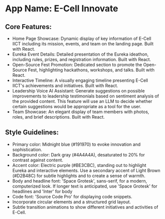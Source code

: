 # **App Name**: E-Cell Innovate

## Core Features:

- Home Page Showcase: Dynamic display of key information of E-Cell IICT including its mission, events, and team on the landing page. Built with React.
- Eureka Event Details: Detailed presentation of the Eureka ideathon, including rules, prizes, and registration information. Built with React.
- Open-Source Fest Promotion: Dedicated section to promote the Open-Source Fest, highlighting hackathons, workshops, and talks. Built with React.
- Interactive Timeline: A visually engaging timeline presenting E-Cell IICT's achievements and initiatives. Built with React.
- Leadership Voice AI Assistant: Generate suggestions on possible improvements to leadership testimonials based on sentiment analysis of the provided content. This feature will use an LLM to decide whether certain suggestions would be appropriate as a tool for the user.
- Team Showcase: An elegant display of team members with photos, roles, and brief descriptions. Built with React.

## Style Guidelines:

- Primary color: Midnight blue (#191970) to evoke innovation and sophistication.
- Background color: Dark gray (#4A4A4A), desaturated to 20% for contrast against content.
- Accent color: Electric purple (#BE3CBC), standing out to highlight Eureka and interactive elements. Use a secondary accent of Light Brown (#D2B48C) for subtle highlights and to create a sense of warmth.
- Body and headline font: 'Space Grotesk', sans-serif, for a modern, computerized look. If longer text is anticipated, use 'Space Grotesk' for headlines and 'Inter' for body
- Code font: 'Source Code Pro' for displaying code snippets.
- Incorporate circular elements and a structured grid layout.
- Subtle transition animations to show different initiatives and activities of E-Cell.